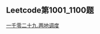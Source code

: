 ## Leetcode第1001_1100题

[一千零二十九.两地调度](https://github.com/Songnytu/Leetcode/blob/master/Leetcode/src/main/java/leetcode1001_1100/leetcode1029.java)